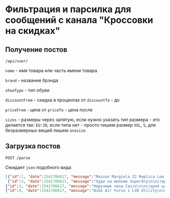 # Фильтрация и парсилка для сообщений с канала "Кроссовки на скидках"

## Получение постов

`/api/user/`

`name` - имя товара или часть имени товара

`brand` - название брэнда

`shoeType` - тип обуви

`discountFrom` - скидка в процентах от
`discountTo` - до

`priceFrom` - цена от
`priceTo` - цена после

`sizes` - размеры через запятую, если нужно указать тип размера - это делается так: `EU:30`, если типа нет - просто пишем размер `XXL`, `S`, для безразмерных вещей пишем `onesize`

## Загрузка постов

`POST /parse`

Ожидает `json` подобного вида:

```json
[{"id":1, "date":1541706617, "message":"Maison Margiela 22 Replica Low Reflective\n\nстарая цена: 29500 yoox.com\nновая цена: 11700 (FSMCYOOX; -25% автоматически в корзине) http://fas.st/m60Ndf\n\nразмеры: EU 39, 40, 41, 42, 43"},
 {"id":2, "date":1541706617, "message":"Худи на молнии Superdry\n\nстарая цена: 7390 asos.com\nновая цена: 1953 (промо: HURRY30) http://fas.st/PNsXx\n\nразмеры: #S #L #XL #XXL"},
{"id":3, "date":1541706617, "message":"Наручные часы Casio\n\nстарая цена: 1290 asos.com\nновая цена: 903 (HURRY30) http://fas.st/fFxWX\n\nразмеры: #One size"},
{"id":4, "date":1541706617, "message":"Nike Air Force 1 LV8 Utility\n\nстарая цена: 8290 asos.com\nновая цена: 5803 (промо: HURRY30) http://fas.st/sB8LO\n\nразмеры: EU 42,5-43, 44-46, 47,5-48"}]
```